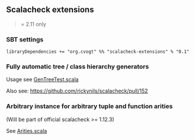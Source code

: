 ## Scalacheck extensions

>= 2.11 only

### SBT settings

    libraryDependencies += "org.cvogt" %% "scalacheck-extensions" % "0.1"

### Fully automatic tree / class hierarchy generators 

Usage see [GenTreeTest.scala](src/test/scala/GenTreeTest.scala)

Also see: https://github.com/rickynils/scalacheck/pull/152

### Arbitrary instance for arbitrary tuple and function arities

(Will be part of official scalacheck >= 1.12.3)

See [Arities.scala](src/main/scala/Arities.scala)
